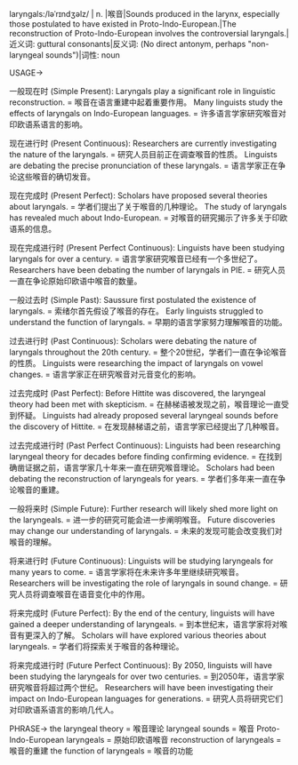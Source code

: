 laryngals:/ləˈrɪndʒəlz/
| n. |喉音|Sounds produced in the larynx, especially those postulated to have existed in Proto-Indo-European.|The reconstruction of Proto-Indo-European involves the controversial laryngals.|近义词: guttural consonants|反义词: (No direct antonym, perhaps "non-laryngeal sounds")|词性: noun

USAGE->

一般现在时 (Simple Present):
Laryngals play a significant role in linguistic reconstruction. = 喉音在语言重建中起着重要作用。
Many linguists study the effects of laryngals on Indo-European languages. = 许多语言学家研究喉音对印欧语系语言的影响。

现在进行时 (Present Continuous):
Researchers are currently investigating the nature of the laryngals. = 研究人员目前正在调查喉音的性质。
Linguists are debating the precise pronunciation of these laryngals. = 语言学家正在争论这些喉音的确切发音。

现在完成时 (Present Perfect):
Scholars have proposed several theories about laryngals. = 学者们提出了关于喉音的几种理论。
The study of laryngals has revealed much about Indo-European. = 对喉音的研究揭示了许多关于印欧语系的信息。

现在完成进行时 (Present Perfect Continuous):
Linguists have been studying laryngals for over a century. = 语言学家研究喉音已经有一个多世纪了。
Researchers have been debating the number of laryngals in PIE. = 研究人员一直在争论原始印欧语中喉音的数量。

一般过去时 (Simple Past):
Saussure first postulated the existence of laryngals. = 索绪尔首先假设了喉音的存在。
Early linguists struggled to understand the function of laryngals. = 早期的语言学家努力理解喉音的功能。

过去进行时 (Past Continuous):
Scholars were debating the nature of laryngals throughout the 20th century. =  整个20世纪，学者们一直在争论喉音的性质。
Linguists were researching the impact of laryngals on vowel changes. = 语言学家正在研究喉音对元音变化的影响。

过去完成时 (Past Perfect):
Before Hittite was discovered, the laryngeal theory had been met with skepticism. = 在赫梯语被发现之前，喉音理论一直受到怀疑。
Linguists had already proposed several laryngeal sounds before the discovery of Hittite. = 在发现赫梯语之前，语言学家已经提出了几种喉音。


过去完成进行时 (Past Perfect Continuous):
Linguists had been researching laryngeal theory for decades before finding confirming evidence. =  在找到确凿证据之前，语言学家几十年来一直在研究喉音理论。
Scholars had been debating the reconstruction of laryngeals for years. = 学者们多年来一直在争论喉音的重建。

一般将来时 (Simple Future):
Further research will likely shed more light on the laryngeals. = 进一步的研究可能会进一步阐明喉音。
Future discoveries may change our understanding of laryngals. = 未来的发现可能会改变我们对喉音的理解。

将来进行时 (Future Continuous):
Linguists will be studying laryngeals for many years to come. = 语言学家将在未来许多年里继续研究喉音。
Researchers will be investigating the role of laryngals in sound change. = 研究人员将调查喉音在语音变化中的作用。

将来完成时 (Future Perfect):
By the end of the century, linguists will have gained a deeper understanding of laryngeals. = 到本世纪末，语言学家将对喉音有更深入的了解。
Scholars will have explored various theories about laryngeals. = 学者们将探索关于喉音的各种理论。

将来完成进行时 (Future Perfect Continuous):
By 2050, linguists will have been studying the laryngeals for over two centuries. = 到2050年，语言学家研究喉音将超过两个世纪。
Researchers will have been investigating their impact on Indo-European languages for generations. = 研究人员将研究它们对印欧语系语言的影响几代人。


PHRASE->
the laryngeal theory = 喉音理论
laryngeal sounds = 喉音
Proto-Indo-European laryngeals = 原始印欧语喉音
reconstruction of laryngeals = 喉音的重建
the function of laryngeals = 喉音的功能
